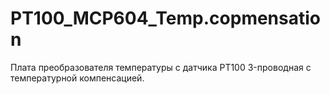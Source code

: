 # PT100_MCP604_Temp.copmensation
Плата преобразователя температуры с датчика PT100 3-проводная с температурной компенсацией.
